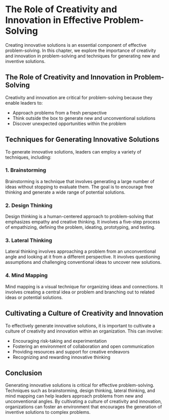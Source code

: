The Role of Creativity and Innovation in Effective Problem-Solving
==============================================================================================================

Creating innovative solutions is an essential component of effective problem-solving. In this chapter, we explore the importance of creativity and innovation in problem-solving and techniques for generating new and inventive solutions.

The Role of Creativity and Innovation in Problem-Solving
--------------------------------------------------------

Creativity and innovation are critical for problem-solving because they enable leaders to:

* Approach problems from a fresh perspective
* Think outside the box to generate new and unconventional solutions
* Discover unexpected opportunities within the problem

Techniques for Generating Innovative Solutions
----------------------------------------------

To generate innovative solutions, leaders can employ a variety of techniques, including:

### 1. Brainstorming

Brainstorming is a technique that involves generating a large number of ideas without stopping to evaluate them. The goal is to encourage free thinking and generate a wide range of potential solutions.

### 2. Design Thinking

Design thinking is a human-centered approach to problem-solving that emphasizes empathy and creative thinking. It involves a five-step process of empathizing, defining the problem, ideating, prototyping, and testing.

### 3. Lateral Thinking

Lateral thinking involves approaching a problem from an unconventional angle and looking at it from a different perspective. It involves questioning assumptions and challenging conventional ideas to uncover new solutions.

### 4. Mind Mapping

Mind mapping is a visual technique for organizing ideas and connections. It involves creating a central idea or problem and branching out to related ideas or potential solutions.

Cultivating a Culture of Creativity and Innovation
--------------------------------------------------

To effectively generate innovative solutions, it is important to cultivate a culture of creativity and innovation within an organization. This can involve:

* Encouraging risk-taking and experimentation
* Fostering an environment of collaboration and open communication
* Providing resources and support for creative endeavors
* Recognizing and rewarding innovative thinking

Conclusion
----------

Generating innovative solutions is critical for effective problem-solving. Techniques such as brainstorming, design thinking, lateral thinking, and mind mapping can help leaders approach problems from new and unconventional angles. By cultivating a culture of creativity and innovation, organizations can foster an environment that encourages the generation of inventive solutions to complex problems.
